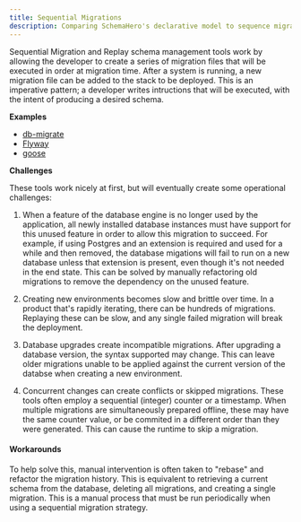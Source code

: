 ```yaml
---
title: Sequential Migrations
description: Comparing SchemaHero's declarative model to sequence migrations
---
```


Sequential Migration and Replay schema management tools work by allowing the developer to create a series of migration files that will be executed in order at migration time.
After a system is running, a new migration file can be added to the stack to be deployed.
This is an imperative pattern; a developer writes intructions that will be executed, with the intent of producing a desired schema.

**Examples**  

- [db-migrate](https://github.com/db-migrate/node-db-migrate)
- [Flyway](https://flywaydb.org/)
- [goose](https://github.com/pressly/goose) 

**Challenges**

These tools work nicely at first, but will eventually create some operational challenges:

1. When a feature of the database engine is no longer used by the application, all newly installed database instances must have support for this unused feature in order to allow this migration to succeed. 
For example, if using Postgres and an extension is required and used for a while and then removed, the database migations will fail to run on a new database unless that extension is present, even though it's not needed in the end state. 
This can be solved by manually refactoring old migrations to remove the dependency on the unused feature.

2. Creating new environments becomes slow and brittle over time. 
In a product that's rapidly iterating, there can be hundreds of migrations. 
Replaying these can be slow, and any single failed migration will break the deployment.

3. Database upgrades create incompatible migrations. 
After upgrading a database version, the syntax supported may change. 
This can leave older migrations unable to be applied against the current version of the databse when creating a new environment.

4. Concurrent changes can create conflicts or skipped migrations. 
These tools often employ a sequential (integer) counter or a timestamp. When multiple migrations are simultaneously prepared offline, these may have the same counter value, or be commited in a different order than they were generated. 
This can cause the runtime to skip a migration.

#### Workarounds

To help solve this, manual intervention is often taken to "rebase" and refactor the migration history. 
This is equivalent to retrieving a current schema from the database, deleting all migrations, and creating a single migration. 
This is a manual process that must be run periodically when using a sequential migration strategy.
